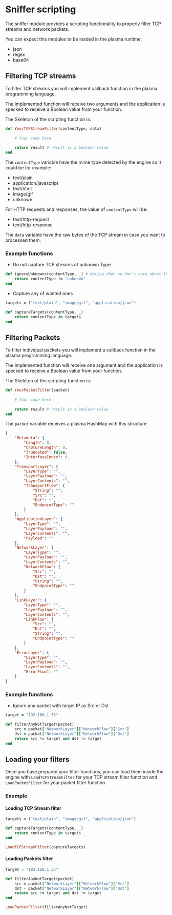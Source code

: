 # Sniffer scripting

The sniffer module provides a scripting functionality to properly filter TCP streams and network packets.

You can expect this modules to be loaded in the plasma runtime:

- json
- regex
- base64

## Filtering TCP streams

To filter TCP streams you will implement callback function in the plasma programming language.

The implemented function will receive two arguments and the application is specked to receive a Boolean value from your function.

The Skeleton of the scripting function is:

```ruby
def YourTCPStreamFilter(contentType, data)
    
    # Your code here
    
    return result # result is a boolean value
end
```

The `contentType` variable have the mime type detected by the engine so it could be for example:

- text/plain
- application/javascript
- text/html
- image/gif
- unknown

For HTTP requests and responses, the value of `contentType` will be:

- text/http-request
- text/http-response

The `data` variable have the raw bytes of the TCP stream in case you want to processed them.

### Example functions

- Do not capture TCP streams of unknown Type

```ruby
def ignoreUnknowns(contentType, _) # Notice that we don't care about the second argument in this example
    return contentType != "unknown"
end
```

- Capture any of wanted ones

```ruby
targets = ("text/plain", "image/gif", "application/json")

def captureTargets(contentType, _)
    return contentType in targets
end
```

## Filtering Packets

To filter individual packets you will implement a callback function in the plasma programming language.

The implemented function will receive one argument and the application is specked to receive a Boolean value from your function.

The Skeleton of the scripting function is:

```ruby
def YourPacketFilter(packet)
    
    # Your code here
    
    return result # result is a boolean value
end
```

The `packet` variable receives a plasma HashMap with this structure

```json
{
    "Metadata": {
        "Length": 0,
        "CaptureLength": 0,
        "Truncated": false,
        "InterfaceIndex": 0.
    },
    "TransportLayer": {
        "LayerType": "",
        "LayerPayload": "",
        "LayerContents": "",
        "TransportFlow": {
            "String": "",
            "Src": "",
            "Dst": "",
            "EndpointType": ""
        }
    },
    "ApplicationLayer": {
        "LayerType": "",
        "LayerPayload": "",
        "LayerContents", "",
        "Payload": ""
    },
    "NetworkLayer": {
        "LayerType": "",
        "LayerPayload": "",
        "LayerContents": "",
        "NetworkFlow": {
            "Src": "",
            "Dst": "",
            "String": "",
            "EndpointType": ""
        }
    },
    "LinkLayer": {
        "LayerType": "",
        "LayerPayload": "",
        "LayerContents": "",
        "LinkFlow": {
            "Src": "",
            "Dst": "",
            "String": "",
            "EndpointType": ""
        }
    },
    "ErrorLayer": {
        "LayerType": "",
        "LayerPayload": "",
        "LayerContents": "",
        "ErrorFlow": ""
    }
}
```

### Example functions

- Ignore any packet with target IP as Src or Dst

```ruby
target = "192.168.1.33"

def filterAnyNotTarget(packet)
    src = packet["NetworkLayer"]["NetworkFlow"]["Src"]
    dst = packet["NetworkLayer"]["NetworkFlow"]["Dst"]
    return src != target and dst != target
end
```



## Loading your filters

Once you have prepared your filter functions, you can load them inside the engine with `LoadTCPStreamFilter` for your TCP stream filter function and `LoadPacketFilter` for your packet filter function.

### Example

#### Loading TCP Stream filter

```ruby
targets = ("text/plain", "image/gif", "application/json")

def captureTargets(contentType, _)
    return contentType in targets
end

LoadTCPStreamFilter(captureTargets)
```

#### Loading Packets filter

```ruby
target = "192.168.1.33"

def filterAnyNotTarget(packet)
    src = packet["NetworkLayer"]["NetworkFlow"]["Src"]
    dst = packet["NetworkLayer"]["NetworkFlow"]["Dst"]
    return src != target and dst != target
end

LoadPacketFilter(filterAnyNotTarget)
```

